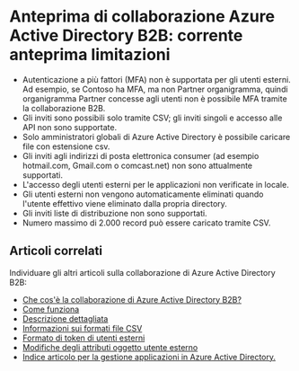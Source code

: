<properties
   pageTitle="Limitazioni relative all'anteprima corrente per la collaborazione di Azure Active Directory B2B | Microsoft Azure"
   description="Azure B2B Directory Active supporta le relazioni tra società abilitando business partner in modo selettivo accedere alle applicazioni aziendali"
   services="active-directory"
   documentationCenter=""
   authors="viv-liu"
   manager="cliffdi"
   editor=""
   tags=""/>

<tags
   ms.service="active-directory"
   ms.devlang="NA"
   ms.topic="article"
   ms.tgt_pltfrm="NA"
   ms.workload="identity"
   ms.date="05/09/2016"
   ms.author="viviali"/>

# <a name="azure-ad-b2b-collaboration-preview-current-preview-limitations"></a>Anteprima di collaborazione Azure Active Directory B2B: corrente anteprima limitazioni

- Autenticazione a più fattori (MFA) non è supportata per gli utenti esterni. Ad esempio, se Contoso ha MFA, ma non Partner organigramma, quindi organigramma Partner concesse agli utenti non è possibile MFA tramite la collaborazione B2B.
- Gli inviti sono possibili solo tramite CSV; gli inviti singoli e accesso alle API non sono supportate.
- Solo amministratori globali di Azure Active Directory è possibile caricare file con estensione csv.
- Gli inviti agli indirizzi di posta elettronica consumer (ad esempio hotmail.com, Gmail.com o comcast.net) non sono attualmente supportati.
- L'accesso degli utenti esterni per le applicazioni non verificate in locale.
- Gli utenti esterni non vengono automaticamente eliminati quando l'utente effettivo viene eliminato dalla propria directory.
- Gli inviti liste di distribuzione non sono supportati.
- Numero massimo di 2.000 record può essere caricato tramite CSV.

## <a name="related-articles"></a>Articoli correlati
Individuare gli altri articoli sulla collaborazione di Azure Active Directory B2B:

- [Che cos'è la collaborazione di Azure Active Directory B2B?](active-directory-b2b-what-is-azure-ad-b2b.md)
- [Come funziona](active-directory-b2b-how-it-works.md)
- [Descrizione dettagliata](active-directory-b2b-detailed-walkthrough.md)
- [Informazioni sui formati file CSV](active-directory-b2b-references-csv-file-format.md)
- [Formato di token di utenti esterni](active-directory-b2b-references-external-user-token-format.md)
- [Modifiche degli attributi oggetto utente esterno](active-directory-b2b-references-external-user-object-attribute-changes.md)
- [Indice articolo per la gestione applicazioni in Azure Active Directory.](active-directory-apps-index.md)
